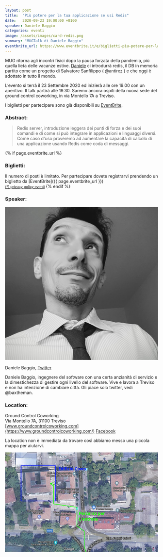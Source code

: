 ```yaml
---
layout: post
title:  "Più potere per la tua applicazione se usi Redis"
date:   2020-09-23 19:00:00 +0100
speaker: Daniele Baggio
categories: eventi
image: /assets/images/card-redis.png
summary: "MUGTalk di Daniele Baggio"
eventbrite_url: https://www.eventbrite.it/e/biglietti-piu-potere-per-la-tua-applicazione-se-usi-redis-118820674837
---
```


MUG ritorna agli incontri fisici dopo la pausa forzata della pandemia, più quella lieta delle vacanze estive. [Daniele](#speaker) ci introdurrà redis, il DB in memoria partito come un progetto di Salvatore Sanfilippo ( @antirez ) e che oggi è adottato in tutto il mondo.

L’evento si terrà il 23 Settembre 2020 ed inizierà alle ore 19.00 con un aperitivo. Il talk partirà alle 19.30. Saremo ancora ospiti della nuova sede del ground control coworking, in via Montello 7A a Treviso.

I biglietti per partecipare sono già disponibili su [EventBrite](#tickets).

<h3>Abstract:</h3>

> Redis server, introduzione leggera dei punti di forza e dei suoi comandi e di come si può integrare in applicazioni e linguaggi diversi.
Come caso d'uso proveremo ad aumentare la capacità di calcolo di una applicazione usando Redis come coda di messaggi.

{% if page.eventbrite_url %}
<a id="tickets"></a>
<h3>Biglietti:</h3>
Il numero di posti è limitato. Per partecipare dovete registrarvi prendendo un biglietto da [EventBrite]({{ page.eventbrite_url }})<br/>
<small><a href="#privacy-policy">(*) privacy policy eventi</a></small>
{% endif %}


<a id="speaker"></a>
<h3>Speaker:</h3>

<div class="speaker-container">
    <img src="/assets/images/speaker-daniele-baggio.png" />
    <p>
        Daniele Baggio,
        <a href="https://twitter.com/baxtheman">Twitter</a>
    </p>
    <p>
        Daniele Baggio, ingegnere del software con una certa anzianità di servizio e la dimestichezza di gestire ogni livello del software. Vive e lavora a Treviso e non ha intenzione di cambiare città. Gli piace  solo twitter, vedi @baxtheman.
    </p>
    <p class="clear"></p>
</div>

<a id="location"></a>
<h3>Location:</h3>

Ground Control Coworking<br/>
Via Montello 7A, 31100 Treviso<br/>
[www.groundcontrolcoworking.com](https://www.groundcontrolcoworking.com/) [Facebook](https://www.facebook.com/groundcontrolcoworking)

<p>
    La location non è immediata da trovare così abbiamo messo una piccola mappa per aiutarvi.
</p>

<img src="/assets/images/mappa.png" />